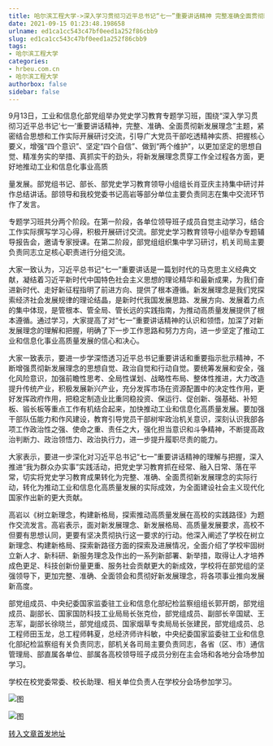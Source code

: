 ```yaml
---
title: 哈尔滨工程大学->深入学习贯彻习近平总书记“七一”重要讲话精神 完整准确全面贯彻新发展理念 | hrbeu.com.cn
date: 2021-09-15 01:23:48.198658
urlname: ed1ca1cc543c47bf0eed1a252f86cbb9
slug: ed1ca1cc543c47bf0eed1a252f86cbb9
tags: 
- 哈尔滨工程大学
categories:
- hrbeu.com.cn
- 哈尔滨工程大学
authorbox: false
sidebar: false
---
```

9月13日，工业和信息化部党组举办党史学习教育专题学习班，围绕“深入学习贯彻习近平总书记‘七一’重要讲话精神，完整、准确、全面贯彻新发展理念”主题，紧密结合思想和工作实际开展研讨交流，引导广大党员干部吃透精神实质、把握核心要义，增强“四个意识”、坚定“四个自信”、做到“两个维护”，以更加坚定的思想自觉、精准务实的举措、真抓实干的劲头，将新发展理念贯穿工作全过程各方面，更好地推动工业和信息化事业高质
<!--more-->
量发展。部党组书记、部长、部党史学习教育领导小组组长肖亚庆主持集中研讨并作总结讲话。部领导和我校党委书记高岩等部分单位主要负责同志在集中交流环节作了发言。

专题学习班共分两个阶段。在第一阶段，各单位领导班子成员自觉主动学习，结合工作实际撰写学习心得，积极开展研讨交流。部党史学习教育领导小组举办专题辅导报告会，邀请专家授课。在第二阶段，部党组组织集中学习研讨，机关司局主要负责同志立足核心职责进行分组交流。

大家一致认为，习近平总书记“七一”重要讲话是一篇划时代的马克思主义经典文献，凝结着习近平新时代中国特色社会主义思想的理论精华和最新成果，为我们奋进新时代、走好新征程指明了前进方向、提供了根本遵循。新发展理念是我们党探索经济社会发展规律的理论结晶，是新时代我国发展思路、发展方向、发展着力点的集中体现，是管根本、管全局、管长远的实践指南，为推动高质量发展提供了根本遵循。通过学习，大家提高了对“七一”重要讲话精神的认识和领悟，加深了对新发展理念的理解和把握，明确了下一步工作思路和努力方向，进一步坚定了推动工业和信息化事业高质量发展的信心和决心。

大家一致表示，要进一步学深悟透习近平总书记重要讲话和重要指示批示精神，不断增强贯彻新发展理念的思想自觉、政治自觉和行动自觉。要统筹发展和安全，强化风险意识，加强前瞻性思考、全局性谋划、战略性布局、整体性推进，大力改造提升传统产业，积极发展新兴产业，充分发挥市场在资源配置中的决定性作用，更好发挥政府作用，把稳定制造业比重同稳投资、保运行、促创新、强基础、补短板、锻长板等重点工作有机结合起来，加快推动工业和信息化高质量发展。要加强干部队伍能力和作风建设，教育引导党员干部树牢政治机关意识，深刻认识我部各项工作政治性之强、使命之重、责任之大，强化担当意识和斗争精神，不断提高政治判断力、政治领悟力、政治执行力，进一步提升履职尽责的能力。

大家表示，要进一步深化对习近平总书记“七一”重要讲话精神的理解与把握，深入推进“我为群众办实事”实践活动，把党史学习教育抓在经常、融入日常、落在平常，切实将党史学习教育成果转化为完整、准确、全面贯彻新发展理念的实际行动，转化为推动工业和信息化高质量发展的实际成效，为全面建设社会主义现代化国家作出新的更大贡献。

高岩以《树立新理念，构建新格局，探索推动高质量发展在高校的实践路径》为题作交流发言。高岩表示，面对新发展理念、新发展格局、高质量发展要求，高校不但要有思想认同，更要有坚决贯彻执行这一要求的行动。他深入阐述了学校在树立新理念、构建新格局、探索新路径方面的探索及进展情况，全面介绍了学校牢固树立新人才、新科研、新服务理念及作出的一系列新部署、新举措，取得让人才培养成色更足、科技创新份量更重、服务社会贡献更大的新成效，学校将在部党组的坚强领导下，更加完整、准确、全面领会和贯彻好新发展理念，将各项事业推向发展新高度。

部党组成员、中央纪委国家监委驻工业和信息化部纪检监察组组长郭开朗，部党组成员、副部长、国家国防科技工业局局长张克俭，部党组成员、副部长辛国斌、王志军，副部长徐晓兰，部党组成员、国家烟草专卖局局长张建民，部党组成员、总工程师田玉龙，总工程师韩夏，总经济师许科敏，中央纪委国家监委驻工业和信息化部纪检监察组有关负责同志，部机关各司局主要负责同志，各省（区、市）通信管理局、部直属各单位、部属各高校领导班子成员分别在主会场和各地分会场参加学习。

学校在校党委常委、校长助理、相关单位负责人在学校分会场参加学习。

![图](http://gongxue.cn/__local/5/F6/32/53C23DE2F8B6F505FD99F789576_0854C76D_1822C.jpg)

![图](http://gongxue.cn/__local/E/CE/BA/F9CB472867DEF903B2388A5D6F3_92691360_18C30.jpg)

[转入文章首发地址](http://gongxue.cn/info/1141/67762.htm)